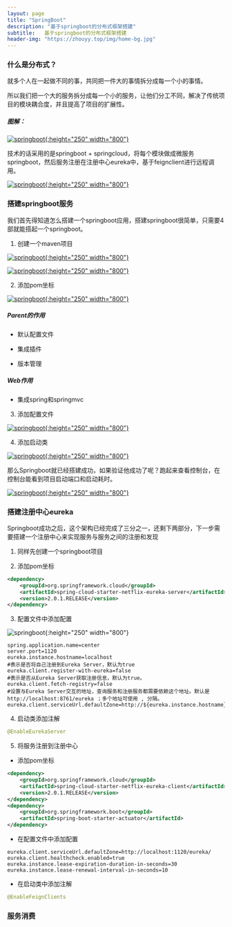```yaml
---
layout: page
title: "SpringBoot"
description: "基于springboot的分布式框架搭建"
subtitle:  	基于springboot的分布式框架搭建
header-img: "https://zhouyy.top/img/home-bg.jpg"
---
```


### 什么是分布式？

就多个人在一起做不同的事，共同把一件大的事情拆分成每一个小的事情。

所以我们把一个大的服务拆分成每一个小的服务，让他们分工不同，解决了传统项目的模块耦合度，并且提高了项目的扩展性。

##### 图解：

[![springboot](https://zhouyy.top/img/springboot/分布式.png){:height="250" width="800"}](https://zhouyy.top/img/springboot/分布式.png)

技术的话采用的是springboot + springcloud，将每个模块做成微服务springboot，然后服务注册在注册中心eureka中，基于feignclient进行远程调用。

[![springboot](https://zhouyy.top/img/springboot/a.png){:height="250" width="800"}](https://zhouyy.top/img/springboot/a.png)

### 搭建springboot服务

我们首先得知道怎么搭建一个springboot应用，搭建springboot很简单，只需要4部就能搭起一个springboot。

1. 创建一个maven项目

[![springboot](https://zhouyy.top/img/springboot/创建maven项目.png){:height="250" width="800"}](https://zhouyy.top/img/springboot/创建maven项目.png)

[![springboot](https://zhouyy.top/img/springboot/maven项目.png){:height="250" width="800"}](https://zhouyy.top/img/springboot/maven项目.png)

2. 添加pom坐标

[![springboot](https://zhouyy.top/img/springboot/添加pom坐标.png){:height="250" width="800"}](https://zhouyy.top/img/springboot/添加pom坐标.png)

##### Parent的作用

- 默认配置文件

- 集成插件

- 版本管理

##### Web作用

 - 集成spring和springmvc

3. 添加配置文件

[![springboot](https://zhouyy.top/img/springboot/添加properties配置文件.png){:height="250" width="800"}](https://zhouyy.top/img/springboot/添加properties配置文件.png)

4. 添加启动类

[![springboot](https://zhouyy.top/img/springboot/添加启动类.png){:height="250" width="800"}](https://zhouyy.top/img/springboot/添加启动类.png)

那么Springboot就已经搭建成功，如果验证他成功了呢？跑起来查看控制台，在控制台能看到项目启动端口和启动耗时。

[![springboot](https://zhouyy.top/img/springboot/是否启动成功.png){:height="250" width="800"}](https://zhouyy.top/img/springboot/是否启动成功.png)

### 搭建注册中心eureka

Springboot成功之后，这个架构已经完成了三分之一，还剩下两部分，下一步需要搭建一个注册中心来实现服务与服务之间的注册和发现

1. 同样先创建一个springboot项目

2. 添加pom坐标

```xml
<dependency>
    <groupId>org.springframework.cloud</groupId>
    <artifactId>spring-cloud-starter-netflix-eureka-server</artifactId>
    <version>2.0.1.RELEASE</version>
</dependency>
```

3. 配置文件中添加配置

![springboot](https://zhouyy.top/img/springboot/注册中心properties配置.png){:height="250" width="800"}

```properties
spring.application.name=center
server.port=1120
eureka.instance.hostname=localhost
#表示是否将自己注册到Eureka Server，默认为true
eureka.client.register-with-eureka=false
#表示是否从Eureka Server获取注册信息，默认为true。
eureka.client.fetch-registry=false
#设置与Eureka Server交互的地址，查询服务和注册服务都需要依赖这个地址。默认是http://localhost:8761/eureka ；多个地址可使用 , 分隔。
eureka.client.serviceUrl.defaultZone=http://${eureka.instance.hostname}:${server.port}/eureka/
```

4. 启动类添加注解

```java
@EnableEurekaServer
```

5. 将服务注册到注册中心

- 添加pom坐标

```xml
<dependency>
    <groupId>org.springframework.cloud</groupId>
    <artifactId>spring-cloud-starter-netflix-eureka-client</artifactId>
    <version>2.0.1.RELEASE</version>
</dependency>
<dependency>
    <groupId>org.springframework.boot</groupId>
    <artifactId>spring-boot-starter-actuator</artifactId>
</dependency>
```

- 在配置文件中添加配置

```properties
eureka.client.serviceUrl.defaultZone=http://localhost:1120/eureka/
eureka.client.healthcheck.enabled=true
eureka.instance.lease-expiration-duration-in-seconds=30
eureka.instance.lease-renewal-interval-in-seconds=10
```

- 在启动类中添加注解

```java
@EnableFeignClients
```

### 服务消费